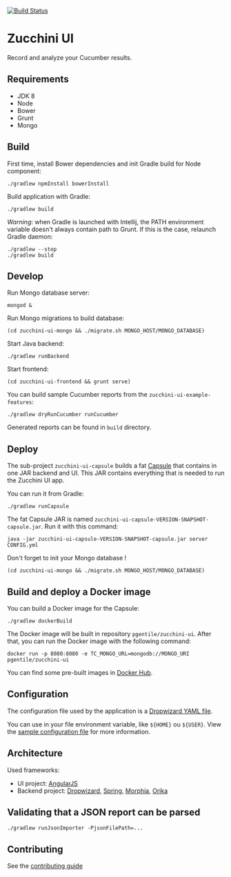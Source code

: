 [![Build Status](https://travis-ci.org/voyages-sncf-technologies/zucchini-ui.svg?branch=master)](https://travis-ci.org/voyages-sncf-technologies/zucchini-ui)

Zucchini UI
===========

Record and analyze your Cucumber results.


Requirements
------------

* JDK 8
* Node
* Bower
* Grunt
* Mongo


Build
-----

First time, install Bower dependencies and init Gradle build for Node component:

```
./gradlew npmInstall bowerInstall
```

Build application with Gradle:

```
./gradlew build
```

_Warning_: when Gradle is launched with Intellij, the PATH environment variable doesn't
always contain path to Grunt. If this is the case, relaunch Gradle daemon:

```
./gradlew --stop
./gradlew build
```


Develop
-------

Run Mongo database server:

```
mongod &
```

Run Mongo migrations to build database:

```
(cd zucchini-ui-mongo && ./migrate.sh MONGO_HOST/MONGO_DATABASE)
```

Start Java backend:

```
./gradlew runBackend
```

Start frontend:

```
(cd zucchini-ui-frontend && grunt serve)
```

You can build sample Cucumber reports from the `zucchini-ui-example-features`:

```
./gradlew dryRunCucumber runCucumber
```

Generated reports can be found in `build` directory.


Deploy
------

The sub-project `zucchini-ui-capsule` builds a fat [Capsule](http://www.capsule.io) that contains in one JAR
backend and UI. This JAR contains everything that is needed to run the Zucchini UI app.

You can run it from Gradle:

```
./gradlew runCapsule
```

The fat Capsule JAR is named `zucchini-ui-capsule-VERSION-SNAPSHOT-capsule.jar`. Run it with this command:

```
java -jar zucchini-ui-capsule-VERSION-SNAPSHOT-capsule.jar server CONFIG.yml
```

Don't forget to init your Mongo database !

```
(cd zucchini-ui-mongo && ./migrate.sh MONGO_HOST/MONGO_DATABASE)
```


Build and deploy a Docker image
-------------------------------

You can build a Docker image for the Capsule:

```
./gradlew dockerBuild
```

The Docker image will be built in repository `pgentile/zucchini-ui`. After that, you can run the
Docker image with the following command:

```
docker run -p 8080:8080 -e TC_MONGO_URL=mongodb://MONGO_URI pgentile/zucchini-ui
```

You can find some pre-built images in [Docker Hub](https://hub.docker.com/r/pgentile/zucchini-ui/).


Configuration
-------------

The configuration file used by the application is a [Dropwizard YAML file](http://www.dropwizard.io/1.0.0/docs/manual/configuration.html).

You can use in your file environment variable, like `${HOME}` ou `${USER}`. View the [sample configuration file](server-config.yml) for more information.


Architecture
------------

Used frameworks:

* UI project: [AngularJS](https://angularjs.org)
* Backend project: [Dropwizard](http://dropwizard.io),
  [Spring](http://spring.io), [Morphia](http://mongodb.github.io/morphia/),
  [Orika](http://orika-mapper.github.io/orika-docs)


Validating that a JSON report can be parsed
-------------------------------------------

```
./gradlew runJsonImporter -PjsonFilePath=...
```


Contributing
------------

See the [contributing guide](CONTRIBUTING.md)

